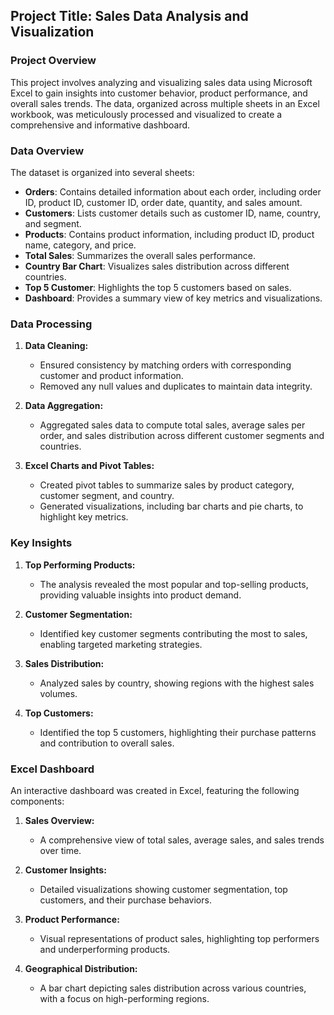 ## Project Title: Sales Data Analysis and Visualization

### Project Overview

This project involves analyzing and visualizing sales data using Microsoft Excel to gain insights into customer behavior, product performance, and overall sales trends. The data, organized across multiple sheets in an Excel workbook, was meticulously processed and visualized to create a comprehensive and informative dashboard.

### Data Overview

The dataset is organized into several sheets:

- **Orders**: Contains detailed information about each order, including order ID, product ID, customer ID, order date, quantity, and sales amount.
- **Customers**: Lists customer details such as customer ID, name, country, and segment.
- **Products**: Contains product information, including product ID, product name, category, and price.
- **Total Sales**: Summarizes the overall sales performance.
- **Country Bar Chart**: Visualizes sales distribution across different countries.
- **Top 5 Customer**: Highlights the top 5 customers based on sales.
- **Dashboard**: Provides a summary view of key metrics and visualizations.

### Data Processing

1. **Data Cleaning:**
   - Ensured consistency by matching orders with corresponding customer and product information.
   - Removed any null values and duplicates to maintain data integrity.

2. **Data Aggregation:**
   - Aggregated sales data to compute total sales, average sales per order, and sales distribution across different customer segments and countries.

3. **Excel Charts and Pivot Tables:**
   - Created pivot tables to summarize sales by product category, customer segment, and country.
   - Generated visualizations, including bar charts and pie charts, to highlight key metrics.

### Key Insights

1. **Top Performing Products:**
   - The analysis revealed the most popular and top-selling products, providing valuable insights into product demand.

2. **Customer Segmentation:**
   - Identified key customer segments contributing the most to sales, enabling targeted marketing strategies.

3. **Sales Distribution:**
   - Analyzed sales by country, showing regions with the highest sales volumes.

4. **Top Customers:**
   - Identified the top 5 customers, highlighting their purchase patterns and contribution to overall sales.

### Excel Dashboard

An interactive dashboard was created in Excel, featuring the following components:

1. **Sales Overview:**
   - A comprehensive view of total sales, average sales, and sales trends over time.

2. **Customer Insights:**
   - Detailed visualizations showing customer segmentation, top customers, and their purchase behaviors.

3. **Product Performance:**
   - Visual representations of product sales, highlighting top performers and underperforming products.

4. **Geographical Distribution:**
   - A bar chart depicting sales distribution across various countries, with a focus on high-performing regions.
